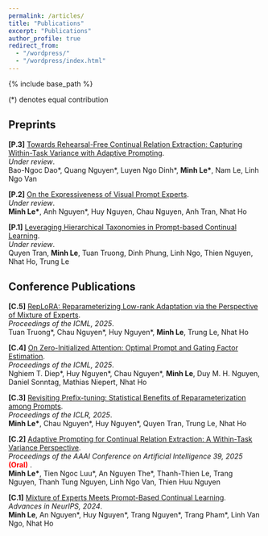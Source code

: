```yaml
---
permalink: /articles/
title: "Publications"
excerpt: "Publications"
author_profile: true
redirect_from: 
  - "/wordpress/"
  - "/wordpress/index.html"
---
```


{% include base_path %}

(*) denotes equal contribution


## Preprints
**[P.3]** [Towards Rehearsal-Free Continual Relation Extraction: Capturing Within-Task Variance with Adaptive Prompting](https://arxiv.org/abs/2505.13944). <br/>
*Under review*. <br/>
Bao-Ngoc Dao\*, Quang Nguyen\*, Luyen Ngo Dinh\*, <b>Minh Le\*</b>, Nam Le, Linh Ngo Van

**[P.2]** [On the Expressiveness of Visual Prompt Experts](https://arxiv.org/abs/2501.18936). <br/>
*Under review*. <br/>
<b>Minh Le\*</b>, Anh Nguyen\*, Huy Nguyen, Chau Nguyen, Anh Tran, Nhat Ho

**[P.1]** [Leveraging Hierarchical Taxonomies in Prompt-based Continual Learning](https://arxiv.org/abs/2410.04327). <br/>
*Under review*. <br/>
Quyen Tran, <b>Minh Le</b>, Tuan Truong, Dinh Phung, Linh Ngo, Thien Nguyen, Nhat Ho, Trung Le


<!-- **[P.2]** [Fuse MoE: Mixture-of-Experts Transformers for Fleximodal Fusion](https://arxiv.org/pdf/2402.03226.pdf). *Under review*. <br/>
Xing Han, <b>Huy Nguyen\*</b>, Carl Harris\*, Nhat Ho, Suchi Saria

**[P.1]** [CompeteSMoE - Effective Training of Sparse Mixture of Experts via Competition](https://arxiv.org/pdf/2402.02526.pdf). *Under review*. <br/>
Quang Pham, Giang Do, <b>Huy Nguyen</b>, TrungTin Nguyen, Chenghao Liu, Mina Sartipi, Binh T. Nguyen, Savitha Ramasamy, Xiaoli Li, Steven Hoi, Nhat Ho -->

## Conference Publications


**[C.5]** [RepLoRA: Reparameterizing Low-rank Adaptation via the Perspective of Mixture of Experts](https://arxiv.org/abs/2502.03044). <br/>
*Proceedings of the ICML, 2025*. <br/>
Tuan Truong\*, Chau Nguyen\*, Huy Nguyen\*, <b>Minh Le</b>, Trung Le, Nhat Ho

**[C.4]** [On Zero-Initialized Attention: Optimal Prompt and Gating Factor Estimation](https://arxiv.org/abs/2502.03029). <br/>
*Proceedings of the ICML, 2025*. <br/>
Nghiem T. Diep\*, Huy Nguyen\*, Chau Nguyen\*, <b>Minh Le</b>, Duy M. H. Nguyen, Daniel Sonntag, Mathias Niepert, Nhat Ho

**[C.3]** [Revisiting Prefix-tuning: Statistical Benefits of Reparameterization among Prompts](https://arxiv.org/pdf/2410.02200). <br/>
*Proceedings of the ICLR, 2025*. <br/>
<b>Minh Le\*</b>, Chau Nguyen\*, Huy Nguyen\*, Quyen Tran, Trung Le, Nhat Ho

**[C.2]** [Adaptive Prompting for Continual Relation Extraction: A Within-Task Variance Perspective](https://arxiv.org/abs/2412.08285). <br/>
*Proceedings of the AAAI Conference on Artificial Intelligence 39, 2025* <span style="color:red"> **(Oral)** </span>. <br/> 
<b>Minh Le\*</b>, Tien Ngoc Luu\*, An Nguyen The\*, Thanh-Thien Le, Trang Nguyen, Thanh Tung Nguyen, Linh Ngo Van, Thien Huu Nguyen

**[C.1]** [Mixture of Experts Meets Prompt-Based Continual Learning](https://arxiv.org/pdf/2405.14124.pdf). <br/>
*Advances in NeurIPS, 2024*. <br/>
<b>Minh Le</b>, An Nguyen\*, Huy Nguyen\*, Trang Nguyen\*, Trang Pham\*, Linh Van Ngo, Nhat Ho